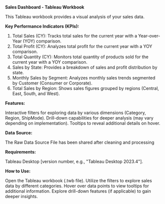**Sales Dashboard - Tableau Workbook**

This Tableau workbook provides a visual analysis of your sales data.

**Key Performance Indicators (KPIs):**

1. Total Sales (CY): Tracks total sales for the current year with a Year-over-Year (YOY) comparison.
2. Total Profit (CY): Analyzes total profit for the current year with a YOY comparison.
3. Total Quantity (CY): Monitors total quantity of products sold for the current year with a YOY comparison.
4. Sales by State: Provides a breakdown of sales and profit distribution by state.
5. Monthly Sales by Segment: Analyzes monthly sales trends segmented by Customer (Consumer or Corporate).
6. Total Sales by Region: Shows sales figures grouped by regions (Central, East, South, and West).
   
**Features:**

Interactive filters for exploring data by various dimensions (Category, Region, ShipMode).
Drill-down capabilities for deeper analysis (may vary depending on implementation).
Tooltips to reveal additional details on hover.

**Data Source:**

The Raw Data Source File has been shared after cleaning and processing

**Requirements:**

Tableau Desktop [version number, e.g., "Tableau Desktop 2023.4"].

**How to Use:**

Open the Tableau workbook (.twb file). Utilize the filters to explore sales data by different categories. Hover over data points to view tooltips for additional information. Explore drill-down features (if applicable) to gain deeper insights.
